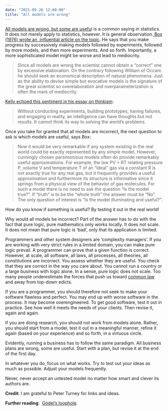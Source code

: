 ```yaml
---
date: "2021-05-26 12:00:00"
title: "All models are wrong"
---
```




[All models are wrong, but some are usefu](https://en.wikipedia.org/wiki/All_models_are_wrong)l is a common saying in statistics. It does not merely apply to statistics, however. It is general observation.[ Box (1976) wrote an  influential article on the topic](https://doi.org/10.1080%2F01621459.1976.10480949). He says that you make progress by successively making models followed by experiments, followed by more models, and then more experiments. And so forth. Importantly, a more sophisticated model might be worse and lead to mediocrity.

> <p data-originalfontsize="11pt" data-originalcomputedfontsize="14.666666984558105">Since all models are wrong the scientist cannot obtain a &ldquo;correct&rdquo; one by excessive elaboration. On the contrary following William of Occam he should seek an economical description of natural phenomena. Just as the ability to devise simple but evocative models is the signature of the great scientist so overelaboration and overparameterization is often the mark of mediocrity.



[Kelly echoed this sentiment in his essay on thinkism](https://kk.org/thetechnium/thinkism/):

> Without conducting experiments, building prototypes, having failures, and engaging in reality, an intelligence can have thoughts but not results. It cannot think its way to solving the world’s problems.


Once you take for granted that all models are incorrect, the next question to ask is which models are useful, says Box:

> Now it would be very remarkable if any system existing in the real world could be exactly represented by any simple model. However, cunningly chosen parsimonious models often do provide remarkably useful approximations. For example, the law PV = RT relating pressure P, volume V and temperature T of an &ldquo;ideal&rdquo; gas via a constant R is not exactly true for any real gas, but it frequently provides a useful approximation and furthermore its structure is informative since it springs from a physical view of the behavior of gas molecules. For such a model there is no need to ask the question &ldquo;Is the model true?&rdquo;. If &ldquo;truth&rdquo; is to be the &ldquo;whole truth&rdquo; the answer must be &ldquo;No&rdquo;. The only question of interest is &ldquo;Is the model illuminating and useful?&rdquo;.


How do you know if something is useful? By testing it out in the real world!

Why would all models be incorrect? Part of the answer has to do with the fact that pure logic, pure mathematics only works locally. It does not scale. It does not mean that pure logic is &lsquo;bad&rsquo;, only that its application is limited.

Programmers and other system designers are &lsquo;complexity managers&rsquo;. If you are working with very strict rules in a limited domain, you can make pure logic prevail. A programmer can prove that a given function is correct. However, at scale, all software, all laws, all processes, all theories, all constitutions are incorrect. You assess whether they are useful. You check that they are correct in the way you care about. You cannot run a country or a large business with logic alone. In a sense, pure logic does not scale. Too many people underestimate the forces that push us toward [common law](https://www.journals.uchicago.edu/doi/abs/10.1086/467562) and away from top-down edicts.

If you are a programmer, you should therefore not seek to make your software flawless and perfect. You may end up with worse software in the process. It may become overengineered. To get good software, test it out in practice. See how well it meets the needs of your clients. Then revise it, again and again.

If you are doing research, you should not work from models alone. Rather, you should start from a model, test it out in a meaningful manner, refine it again (based on your experience) and so forth, in a virtuous circle.

Evidently, running a business has to follow the same paradigm. All business plans are wrong, some are useful. Start with a plan, but revise it at the end of the first day.

In whatever you do, focus on what works. Try to test out your ideas as much as possible. Adjust your models frequently.

Never, never accept an untested model no matter how smart and clever its authors are.

__Credit__: I am grateful to Peter Turney for links and ideas.

__Further reading__:  [Gödel&rsquo;s loophole](https://www.newyorker.com/magazine/2021/03/29/when-constitutions-took-over-the-world).

